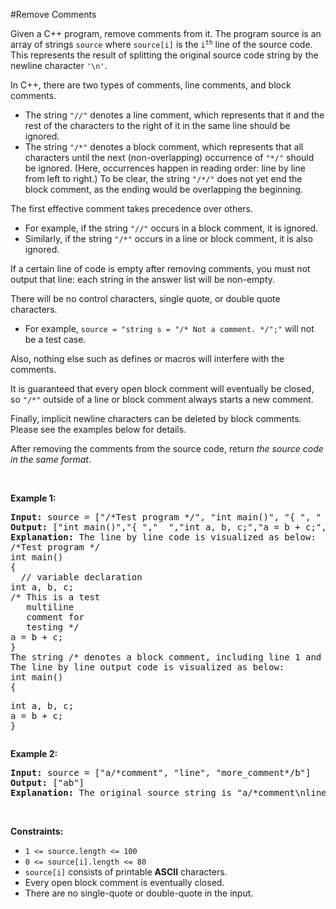 #Remove Comments
<p>Given a C++ program, remove comments from it. The program source is an array of strings <code>source</code> where <code>source[i]</code> is the <code>i<sup>th</sup></code> line of the source code. This represents the result of splitting the original source code string by the newline character <code>'\n'</code>.</p>
<p>In C++, there are two types of comments, line comments, and block comments.</p>
<ul>
<li>The string <code>"//"</code> denotes a line comment, which represents that it and the rest of the characters to the right of it in the same line should be ignored.</li>
<li>The string <code>"/*"</code> denotes a block comment, which represents that all characters until the next (non-overlapping) occurrence of <code>"*/"</code> should be ignored. (Here, occurrences happen in reading order: line by line from left to right.) To be clear, the string <code>"/*/"</code> does not yet end the block comment, as the ending would be overlapping the beginning.</li>
</ul>
<p>The first effective comment takes precedence over others.</p>
<ul>
<li>For example, if the string <code>"//"</code> occurs in a block comment, it is ignored.</li>
<li>Similarly, if the string <code>"/*"</code> occurs in a line or block comment, it is also ignored.</li>
</ul>
<p>If a certain line of code is empty after removing comments, you must not output that line: each string in the answer list will be non-empty.</p>
<p>There will be no control characters, single quote, or double quote characters.</p>
<ul>
<li>For example, <code>source = "string s = "/* Not a comment. */";"</code> will not be a test case.</li>
</ul>
<p>Also, nothing else such as defines or macros will interfere with the comments.</p>
<p>It is guaranteed that every open block comment will eventually be closed, so <code>"/*"</code> outside of a line or block comment always starts a new comment.</p>
<p>Finally, implicit newline characters can be deleted by block comments. Please see the examples below for details.</p>
<p>After removing the comments from the source code, return <em>the source code in the same format</em>.</p>
<p> </p>
<p><strong class="example">Example 1:</strong></p>
<pre><strong>Input:</strong> source = ["/*Test program */", "int main()", "{ ", "  // variable declaration ", "int a, b, c;", "/* This is a test", "   multiline  ", "   comment for ", "   testing */", "a = b + c;", "}"]
<strong>Output:</strong> ["int main()","{ ","  ","int a, b, c;","a = b + c;","}"]
<strong>Explanation:</strong> The line by line code is visualized as below:
/*Test program */
int main()
{ 
  // variable declaration 
int a, b, c;
/* This is a test
   multiline  
   comment for 
   testing */
a = b + c;
}
The string /* denotes a block comment, including line 1 and lines 6-9. The string // denotes line 4 as comments.
The line by line output code is visualized as below:
int main()
{
<p>int a, b, c;
a = b + c;
}
</pre></p>
<p><strong class="example">Example 2:</strong></p>
<pre><strong>Input:</strong> source = ["a/*comment", "line", "more_comment*/b"]
<strong>Output:</strong> ["ab"]
<strong>Explanation:</strong> The original source string is "a/*comment\nline\nmore_comment*/b", where we have bolded the newline characters.  After deletion, the implicit newline characters are deleted, leaving the string "ab", which when delimited by newline characters becomes ["ab"].
</pre>
<p> </p>
<p><strong>Constraints:</strong></p>
<ul>
<li><code>1 &lt;= source.length &lt;= 100</code></li>
<li><code>0 &lt;= source[i].length &lt;= 80</code></li>
<li><code>source[i]</code> consists of printable <strong>ASCII</strong> characters.</li>
<li>Every open block comment is eventually closed.</li>
<li>There are no single-quote or double-quote in the input.</li>
</ul>
